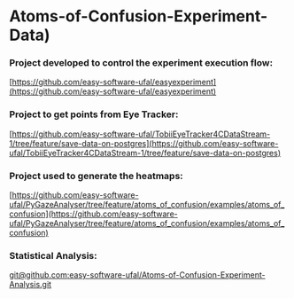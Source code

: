 # Atoms-of-Confusion-Experiment-Data)


### Project developed to control the experiment execution flow:

[https://github.com/easy-software-ufal/easyexperiment](https://github.com/easy-software-ufal/easyexperiment)

### Project to get points from Eye Tracker:

[https://github.com/easy-software-ufal/TobiiEyeTracker4CDataStream-1/tree/feature/save-data-on-postgres](https://github.com/easy-software-ufal/TobiiEyeTracker4CDataStream-1/tree/feature/save-data-on-postgres)

### Project used to generate the heatmaps:

[https://github.com/easy-software-ufal/PyGazeAnalyser/tree/feature/atoms_of_confusion/examples/atoms_of_confusion](https://github.com/easy-software-ufal/PyGazeAnalyser/tree/feature/atoms_of_confusion/examples/atoms_of_confusion)

### Statistical Analysis:

[git@github.com:easy-software-ufal/Atoms-of-Confusion-Experiment-Analysis.git](git@github.com:easy-software-ufal/Atoms-of-Confusion-Experiment-Analysis.git)

